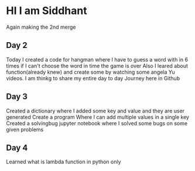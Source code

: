 ﻿# HI I am Siddhant
Again making the 2nd merge

## Day 2    
Today I created a code for hangman where I have to guess a word with in 6 times if I can't choose the word in time the game is over
Also I leared about function(already knew) and create some by watching some angela Yu videos. I am thinkg to share my entire day to day Journey here in Github

## Day 3
Created a dictionary where I added some key and value and they are user generated
Create a program Where I can add multiple values in a single key 
Created a solvingbug jupyter notebook where I solved some bugs on some given problems

## Day 4
Learned what is lambda function in python only